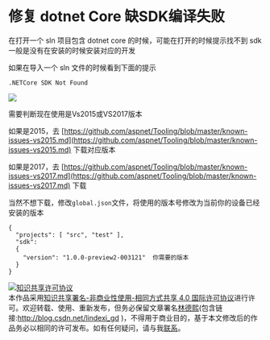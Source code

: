 # 修复 dotnet Core 缺SDK编译失败

在打开一个 sln 项目包含 dotnet core 的时候，可能在打开的时候提示找不到 sdk 一般是没有在安装的时候安装对应的开发

<!--more-->

如果在导入一个 sln 文件的时候看到下面的提示

```
.NETCore SDK Not Found
```

![](http://image.acmx.xyz/5c82777e-6e2b-4d9b-a07f-5d83e2ae2cd7201612485939.jpg)

需要判断现在使用是Vs2015或VS2017版本

如果是2015，去 [https://github.com/aspnet/Tooling/blob/master/known-issues-vs2015.md](https://github.com/aspnet/Tooling/blob/master/known-issues-vs2015.md) 下载对应版本

如果是2017，去 [https://github.com/aspnet/Tooling/blob/master/known-issues-vs2017.md](https://github.com/aspnet/Tooling/blob/master/known-issues-vs2017.md)  下载

当然不想下载，修改`global.json`文件，将使用的版本号修改为当前你的设备已经安装的版本

```
{
  "projects": [ "src", "test" ],
  "sdk": 
  {
    "version": "1.0.0-preview2-003121"  你需要的版本
  }
}
```

<a rel="license" href="http://creativecommons.org/licenses/by-nc-sa/4.0/"><img alt="知识共享许可协议" style="border-width:0" src="https://i.creativecommons.org/l/by-nc-sa/4.0/88x31.png" /></a><br />本作品采用<a rel="license" href="http://creativecommons.org/licenses/by-nc-sa/4.0/">知识共享署名-非商业性使用-相同方式共享 4.0 国际许可协议</a>进行许可。欢迎转载、使用、重新发布，但务必保留文章署名[林德熙](http://blog.csdn.net/lindexi_gd)(包含链接:http://blog.csdn.net/lindexi_gd )，不得用于商业目的，基于本文修改后的作品务必以相同的许可发布。如有任何疑问，请与我[联系](mailto:lindexi_gd@163.com)。
